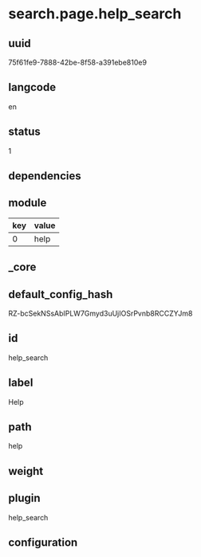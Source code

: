 # search.page.help_search

## uuid
75f61fe9-7888-42be-8f58-a391ebe810e9

## langcode
en

## status
1

## dependencies

## module
|key|value|
|-|-|
|0|help|


## _core

## default_config_hash
RZ-bcSekNSsAbIPLW7Gmyd3uUjIOSrPvnb8RCCZYJm8

## id
help_search

## label
Help

## path
help

## weight


## plugin
help_search

## configuration

